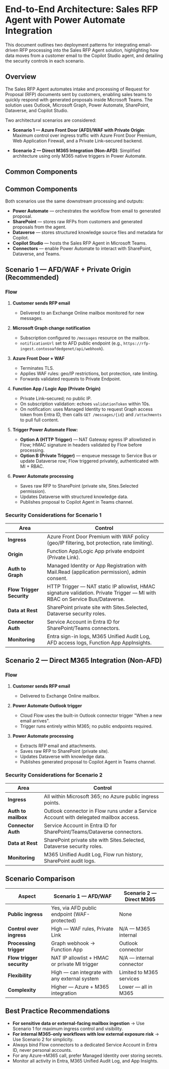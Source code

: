 
# End-to-End Architecture: Sales RFP Agent with Power Automate Integration

This document outlines two deployment patterns for integrating email-driven RFP processing into the Sales RFP Agent solution, highlighting how data moves from a customer email to the Copilot Studio agent, and detailing the security controls in each scenario.

## Overview
The Sales RFP Agent automates intake and processing of Request for Proposal (RFP) documents sent by customers, enabling sales teams to quickly respond with generated proposals inside Microsoft Teams. The solution uses Outlook, Microsoft Graph, Power Automate, SharePoint, Dataverse, and Copilot Studio.

Two architectural scenarios are considered:

- **Scenario 1 — Azure Front Door (AFD)/WAF with Private Origin**: Maximum control over ingress traffic with Azure Front Door Premium, Web Application Firewall, and a Private Link–secured backend.

- **Scenario 2 — Direct M365 Integration (Non-AFD)**: Simplified architecture using only M365 native triggers in Power Automate.

## Common Components
## Common Components

Both scenarios use the same downstream processing and outputs:

- **Power Automate** — orchestrates the workflow from email to generated proposal.
- **SharePoint** — stores raw RFPs from customers and generated proposals from the agent.
- **Dataverse** — stores structured knowledge source files and metadata for Copilot.
- **Copilot Studio** — hosts the Sales RFP Agent in Microsoft Teams.
- **Connectors** — enable Power Automate to interact with SharePoint, Dataverse, and Teams.

## Scenario 1 — AFD/WAF + Private Origin (Recommended)

### Flow

1. **Customer sends RFP email**
   - Delivered to an Exchange Online mailbox monitored for new messages.

2. **Microsoft Graph change notification**
   - Subscription configured to `/messages` resource on the mailbox.
   - `notificationUrl` set to AFD public endpoint (e.g., `https://rfp-ingest.contosoafdedgenet/api/webhook`).

3. **Azure Front Door + WAF**
   - Terminates TLS.
   - Applies WAF rules: geo/IP restrictions, bot protection, rate limiting.
   - Forwards validated requests to Private Endpoint.

4. **Function App / Logic App (Private Origin)**
   - Private Link–secured; no public IP.
   - On subscription validation: echoes `validationToken` within 10s.
   - On notification: uses Managed Identity to request Graph access token from Entra ID, then calls `GET /messages/{id}` and `/attachments` to pull full content.

5. **Trigger Power Automate Flow:**
   - **Option A (HTTP Trigger)** — NAT Gateway egress IP allowlisted in Flow; HMAC signature in headers validated by Flow before processing.
   - **Option B (Private Trigger)** — enqueue message to Service Bus or update Dataverse row; Flow triggered privately, authenticated with MI + RBAC.

6. **Power Automate processing**
   - Saves raw RFP to SharePoint (private site, Sites.Selected permission).
   - Updates Dataverse with structured knowledge data.
   - Publishes proposal to Copilot Agent in Teams channel.

### Security Considerations for Scenario 1

| Area | Control |
|------|---------|
| **Ingress** | Azure Front Door Premium with WAF policy (geo/IP filtering, bot protection, rate limiting). |
| **Origin** | Function App/Logic App private endpoint (Private Link). |
| **Auth to Graph** | Managed Identity or App Registration with Mail.Read (application permission), admin consent. |
| **Flow Trigger Security** | HTTP Trigger — NAT static IP allowlist, HMAC signature validation. Private Trigger — MI with RBAC on Service Bus/Dataverse. |
| **Data at Rest** | SharePoint private site with Sites.Selected, Dataverse security roles. |
| **Connector Auth** | Service Account in Entra ID for SharePoint/Teams connectors. |
| **Monitoring** | Entra sign-in logs, M365 Unified Audit Log, AFD access logs, Function App AppInsights. |

## Scenario 2 — Direct M365 Integration (Non-AFD)

### Flow

1. **Customer sends RFP email**
   - Delivered to Exchange Online mailbox.

2. **Power Automate Outlook trigger**
   - Cloud Flow uses the built-in Outlook connector trigger "When a new email arrives".
   - Trigger runs entirely within M365; no public endpoints required.

3. **Power Automate processing**
   - Extracts RFP email and attachments.
   - Saves raw RFP to SharePoint (private site).
   - Updates Dataverse with knowledge data.
   - Publishes generated proposal to Copilot Agent in Teams channel.

### Security Considerations for Scenario 2

| Area | Control |
|------|---------|
| **Ingress** | All within Microsoft 365; no Azure public ingress points. |
| **Auth to mailbox** | Outlook connector in Flow runs under a Service Account with delegated mailbox access. |
| **Connector Auth** | Service Account in Entra ID for SharePoint/Teams/Dataverse connectors. |
| **Data at Rest** | SharePoint private site with Sites.Selected, Dataverse security roles. |
| **Monitoring** | M365 Unified Audit Log, Flow run history, SharePoint audit logs. |

## Scenario Comparison

| Aspect | Scenario 1 — AFD/WAF | Scenario 2 — Direct M365 |
|--------|----------------------|---------------------------|
| **Public ingress** | Yes, via AFD public endpoint (WAF-protected) | None |
| **Control over ingress** | High — WAF rules, Private Link | N/A — M365 internal |
| **Processing trigger** | Graph webhook → Function App | Outlook connector |
| **Flow trigger security** | NAT IP allowlist + HMAC or private MI trigger | N/A — internal connector |
| **Flexibility** | High — can integrate with any external system | Limited to M365 services |
| **Complexity** | Higher — Azure + M365 integration | Lower — all in M365 |

## Best Practice Recommendations

- **For sensitive data or external-facing mailbox ingestion** → Use Scenario 1 for maximum ingress control and visibility.
- **For internal M365-only workflows with low external exposure risk** → Use Scenario 2 for simplicity.
- Always bind Flow connectors to a dedicated Service Account in Entra ID, never personal accounts.
- For any Azure→M365 call, prefer Managed Identity over storing secrets.
- Monitor all activity in Entra, M365 Unified Audit Log, and App Insights.
